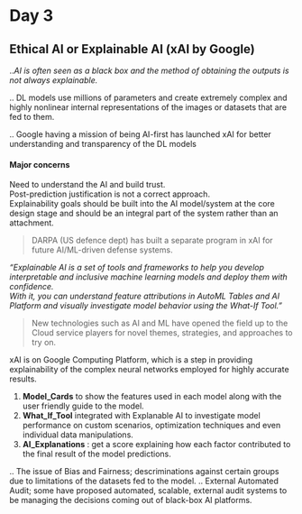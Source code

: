 # Day 3
## Ethical AI or Explainable AI (xAI by Google)

.._AI is often seen as a black box and the method of obtaining the outputs is not always explainable._


.. DL models use millions of parameters and create extremely complex and highly nonlinear internal representations of the images or datasets that are fed to them.

.. Google having a mission of being AI-first has launched xAI for better understanding and transparency of the DL models

#### Major concerns
Need to understand the AI and build trust.  
Post-prediction justification is not a correct approach.   
Explainability goals should be built into the AI model/system at the core design stage and should be an integral part of the system rather than an attachment.

> DARPA (US defence dept) has built a separate program in xAI for future AI/ML-driven defense systems.

_“Explainable AI is a set of tools and frameworks to help you develop interpretable and inclusive machine learning models and deploy them with confidence.  
With it, you can understand feature attributions in AutoML Tables and AI Platform and visually investigate model behavior using the What-If Tool.”_

> New technologies such as AI and ML have opened the field up to the Cloud service players for novel themes, strategies, and approaches to try on.

xAI is on Google Computing Platform, which is a step in providing explainability of the complex neural networks employed for highly accurate results.

1. **Model_Cards** to show the features used in each model along with the user friendly guide to the model.
2. **What_If_Tool** integrated with Explanable AI to investigate model performance on custom scenarios, optimization techniques and even individual data manipulations.
3. **AI_Explanations** : get a score explaining how each factor contributed to the final result of the model predictions. 

.. The issue of Bias and Fairness; descriminations against certain groups due to limitations of the datasets fed to the model.
.. External Automated Audit; some have proposed automated, scalable, external audit systems to be managing the decisions coming out of black-box AI platforms.

